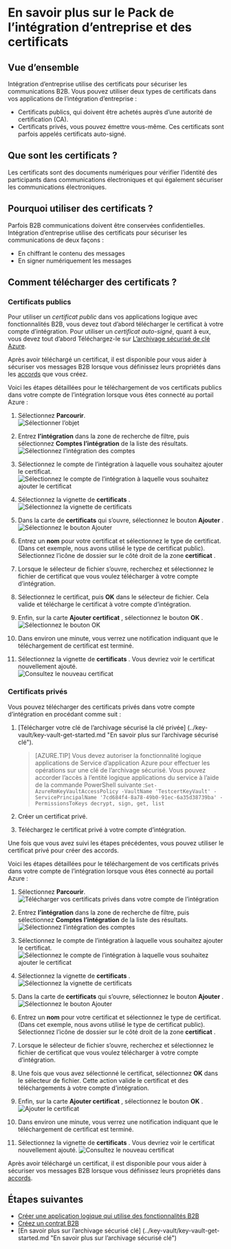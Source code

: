 
<properties
    pageTitle="L’utilisation de certificats avec Enterprise Integration Pack | Microsoft Azure"
    description="Découvrez comment utiliser des certificats avec le Pack de l’intégration d’entreprise et les applications logique"
    services="logic-apps"
    documentationCenter=".net,nodejs,java"
    authors="msftman"
    manager="erikre"
    editor="cgronlun"/>

<tags
    ms.service="logic-apps"
    ms.workload="integration"
    ms.tgt_pltfrm="na"
    ms.devlang="na"
    ms.topic="article"
    ms.date="09/06/2016"
    ms.author="deonhe"/>

# <a name="learn-about-certificates-and-enterprise-integration-pack"></a>En savoir plus sur le Pack de l’intégration d’entreprise et des certificats

## <a name="overview"></a>Vue d’ensemble
Intégration d’entreprise utilise des certificats pour sécuriser les communications B2B. Vous pouvez utiliser deux types de certificats dans vos applications de l’intégration d’entreprise :

- Certificats publics, qui doivent être achetés auprès d’une autorité de certification (CA).
- Certificats privés, vous pouvez émettre vous-même. Ces certificats sont parfois appelés certificats auto-signé.


## <a name="what-are-certificates"></a>Que sont les certificats ?
Les certificats sont des documents numériques pour vérifier l’identité des participants dans communications électroniques et qui également sécuriser les communications électroniques.

## <a name="why-use-certificates"></a>Pourquoi utiliser des certificats ?
Parfois B2B communications doivent être conservées confidentielles. Intégration d’entreprise utilise des certificats pour sécuriser les communications de deux façons :

- En chiffrant le contenu des messages
- En signer numériquement les messages  

## <a name="how-do-you-upload-certificates"></a>Comment télécharger des certificats ?

### <a name="public-certificates"></a>Certificats publics
Pour utiliser un *certificat public* dans vos applications logique avec fonctionnalités B2B, vous devez tout d’abord télécharger le certificat à votre compte d’intégration. Pour utiliser un *certificat auto-signé*, quant à eux, vous devez tout d’abord Téléchargez-le sur [L’archivage sécurisé de clé Azure](../key-vault/key-vault-get-started.md "en savoir plus sur l’archivage sécurisé clé").

Après avoir téléchargé un certificat, il est disponible pour vous aider à sécuriser vos messages B2B lorsque vous définissez leurs propriétés dans les [accords](./app-service-logic-enterprise-integration-agreements.md) que vous créez.  

Voici les étapes détaillées pour le téléchargement de vos certificats publics dans votre compte de l’intégration lorsque vous êtes connecté au portail Azure :

1. Sélectionnez **Parcourir**.  
    ![Sélectionner l’objet](./media/app-service-logic-enterprise-integration-overview/overview-1.png)  

2. Entrez **l’intégration** dans la zone de recherche de filtre, puis sélectionnez **Comptes l’intégration** de la liste des résultats.     
    ![Sélectionnez l’intégration des comptes](./media/app-service-logic-enterprise-integration-overview/overview-2.png)

3. Sélectionnez le compte de l’intégration à laquelle vous souhaitez ajouter le certificat.  
    ![Sélectionnez le compte de l’intégration à laquelle vous souhaitez ajouter le certificat](./media/app-service-logic-enterprise-integration-overview/overview-3.png)  

4.  Sélectionnez la vignette de **certificats** .  
    ![Sélectionnez la vignette de certificats](./media/app-service-logic-enterprise-integration-certificates/certificate-1.png)

5. Dans la carte de **certificats** qui s’ouvre, sélectionnez le bouton **Ajouter** .
    ![Sélectionnez le bouton Ajouter](./media/app-service-logic-enterprise-integration-certificates/certificate-2.png)

6. Entrez un **nom** pour votre certificat et sélectionnez le type de certificat. (Dans cet exemple, nous avons utilisé le type de certificat public). Sélectionnez l’icône de dossier sur le côté droit de la zone **certificat** .

7. Lorsque le sélecteur de fichier s’ouvre, recherchez et sélectionnez le fichier de certificat que vous voulez télécharger à votre compte d’intégration.

8. Sélectionnez le certificat, puis **OK** dans le sélecteur de fichier. Cela valide et télécharge le certificat à votre compte d’intégration.

8. Enfin, sur la carte **Ajouter certificat** , sélectionnez le bouton **OK** .  
    ![Sélectionnez le bouton OK](./media/app-service-logic-enterprise-integration-certificates/certificate-3.png)  

9. Dans environ une minute, vous verrez une notification indiquant que le téléchargement de certificat est terminé.

10. Sélectionnez la vignette de **certificats** . Vous devriez voir le certificat nouvellement ajouté.  
    ![Consultez le nouveau certificat](./media/app-service-logic-enterprise-integration-certificates/certificate-4.png)  

### <a name="private-certificates"></a>Certificats privés
Vous pouvez télécharger des certificats privés dans votre compte d’intégration en procédant comme suit :  

1. [Télécharger votre clé de l’archivage sécurisé la clé privée] (../key-vault/key-vault-get-started.md "En savoir plus sur l’archivage sécurisé clé").  

    > [AZURE.TIP] Vous devez autoriser la fonctionnalité logique applications de Service d’application Azure pour effectuer les opérations sur une clé de l’archivage sécurisé. Vous pouvez accorder l’accès à l’entité logique applications du service à l’aide de la commande PowerShell suivante :`Set-AzureRmKeyVaultAccessPolicy -VaultName 'TestcertKeyVault' -ServicePrincipalName '7cd684f4-8a78-49b0-91ec-6a35d38739ba' -PermissionsToKeys decrypt, sign, get, list`  

2. Créer un certificat privé.  

3. Téléchargez le certificat privé à votre compte d’intégration.

Une fois que vous avez suivi les étapes précédentes, vous pouvez utiliser le certificat privé pour créer des accords.

Voici les étapes détaillées pour le téléchargement de vos certificats privés dans votre compte de l’intégration lorsque vous êtes connecté au portail Azure :  

1. Sélectionnez **Parcourir**.  
    ![Télécharger vos certificats privés dans votre compte de l’intégration](./media/app-service-logic-enterprise-integration-overview/overview-1.png)    

2. Entrez **l’intégration** dans la zone de recherche de filtre, puis sélectionnez **Comptes l’intégration** de la liste des résultats.     
    ![Sélectionnez l’intégration des comptes](./media/app-service-logic-enterprise-integration-overview/overview-2.png)  

3. Sélectionnez le compte de l’intégration à laquelle vous souhaitez ajouter le certificat.  
    ![Sélectionnez le compte de l’intégration à laquelle vous souhaitez ajouter le certificat](./media/app-service-logic-enterprise-integration-overview/overview-3.png)  

4. Sélectionnez la vignette de **certificats** .  
    ![Sélectionnez la vignette de certificats](./media/app-service-logic-enterprise-integration-certificates/certificate-1.png)  

5. Dans la carte de **certificats** qui s’ouvre, sélectionnez le bouton **Ajouter** .
    ![Sélectionnez le bouton Ajouter](./media/app-service-logic-enterprise-integration-certificates/certificate-2.png)

6. Entrez un **nom** pour votre certificat et sélectionnez le type de certificat. (Dans cet exemple, nous avons utilisé le type de certificat public). Sélectionnez l’icône de dossier sur le côté droit de la zone **certificat** .

7. Lorsque le sélecteur de fichier s’ouvre, recherchez et sélectionnez le fichier de certificat que vous voulez télécharger à votre compte d’intégration.

8. Une fois que vous avez sélectionné le certificat, sélectionnez **OK** dans le sélecteur de fichier. Cette action valide le certificat et des téléchargements à votre compte d’intégration.

9. Enfin, sur la carte **Ajouter certificat** , sélectionnez le bouton **OK** .  
    ![Ajouter le certificat](./media/app-service-logic-enterprise-integration-certificates/privatecertificate-1.png)  

10. Dans environ une minute, vous verrez une notification indiquant que le téléchargement de certificat est terminé.

11. Sélectionnez la vignette de **certificats** . Vous devriez voir le certificat nouvellement ajouté.
    ![Consultez le nouveau certificat](./media/app-service-logic-enterprise-integration-certificates/privatecertificate-2.png)  

Après avoir téléchargé un certificat, il est disponible pour vous aider à sécuriser vos messages B2B lorsque vous définissez leurs propriétés dans [accords](./app-service-logic-enterprise-integration-agreements.md).  

## <a name="next-steps"></a>Étapes suivantes
- [Créer une application logique qui utilise des fonctionnalités B2B](./app-service-logic-enterprise-integration-b2b.md)  
- [Créez un contrat B2B](./app-service-logic-enterprise-integration-agreements.md)  
- [En savoir plus sur l’archivage sécurisé clé] (../key-vault/key-vault-get-started.md "En savoir plus sur l’archivage sécurisé clé")  
